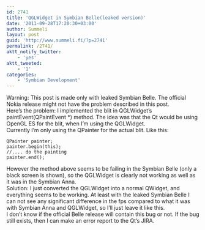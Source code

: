 ```yaml
---
id: 2741
title: 'QGLWidget in Symbian Belle(leaked version)'
date: '2011-09-28T17:20:30+03:00'
author: Summeli
layout: post
guid: 'http://www.summeli.fi/?p=2741'
permalink: /2741/
aktt_notify_twitter:
    - 'yes'
aktt_tweeted:
    - '1'
categories:
    - 'Symbian Development'
---
```


Warning: This post is made only with leaked Symbian Belle. The official Nokia release might not have the problem described in this post.  
Here’s the problem: I implemented the blit in QGLWidget’s paintEvent(QPaintEvent \*) method. The idea was that the Qt would be using OpenGL ES for the blit, when I’m using the QGLWidget.  
Currently I’m only using the QPainter for the actual blit. Like this:

```
QPainter painter;
painter.begin(this);
//.... do the painting
painter.end();
```

However the method above seems to be failing in the Symbian Belle (only a black screen is shown), so the QGLWidget is clearly not working as well as it was in the Symbian Anna.  
Solution: I just converted the QGLWidget into a normal QWidget, and everything seems to be working. At least with the leaked Symbian Belle I can not see any significant difference in the fps compared to what it was with Symbian Anna and QGLWidget, so I’ll just leave it like this.  
I don’t know if the official Belle release will contain this bug or not. If the bug still exists, then I can make an error report to the Qt’s JIRA.